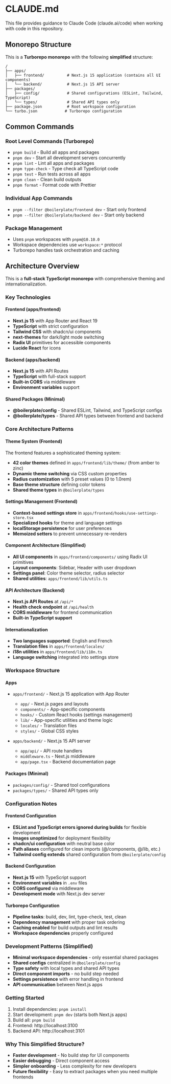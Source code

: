# CLAUDE.md

This file provides guidance to Claude Code (claude.ai/code) when working with code in this repository.

## Monorepo Structure

This is a **Turborepo monorepo** with the following **simplified** structure:

```
/
├── apps/
│   ├── frontend/          # Next.js 15 application (contains all UI components)
│   └── backend/           # Next.js 15 API server
├── packages/
│   ├── config/            # Shared configurations (ESLint, Tailwind, TypeScript)
│   └── types/             # Shared API types only
├── package.json           # Root workspace configuration
└── turbo.json            # Turborepo configuration
```

## Common Commands

### Root Level Commands (Turborepo)
- `pnpm build` - Build all apps and packages
- `pnpm dev` - Start all development servers concurrently
- `pnpm lint` - Lint all apps and packages
- `pnpm type-check` - Type check all TypeScript code
- `pnpm test` - Run tests across all apps
- `pnpm clean` - Clean build outputs
- `pnpm format` - Format code with Prettier

### Individual App Commands
- `pnpm --filter @boilerplate/frontend dev` - Start only frontend
- `pnpm --filter @boilerplate/backend dev` - Start only backend

### Package Management
- Uses `pnpm` workspaces with `pnpm@10.10.0`
- Workspace dependencies use `workspace:*` protocol
- Turborepo handles task orchestration and caching

## Architecture Overview

This is a **full-stack TypeScript monorepo** with comprehensive theming and internationalization.

### Key Technologies

#### Frontend (apps/frontend)
- **Next.js 15** with App Router and React 19
- **TypeScript** with strict configuration
- **Tailwind CSS** with shadcn/ui components
- **next-themes** for dark/light mode switching
- **Radix UI** primitives for accessible components
- **Lucide React** for icons

#### Backend (apps/backend)
- **Next.js 15** with API Routes
- **TypeScript** with full-stack support
- **Built-in CORS** via middleware
- **Environment variables** support

#### Shared Packages (Minimal)
- **@boilerplate/config** - Shared ESLint, Tailwind, and TypeScript configs
- **@boilerplate/types** - Shared API types between frontend and backend

### Core Architecture Patterns

#### Theme System (Frontend)
The frontend features a sophisticated theming system:
- **42 color themes** defined in `apps/frontend/lib/theme/` (from amber to zinc)
- **Dynamic theme switching** via CSS custom properties
- **Radius customization** with 5 preset values (0 to 1.0rem)
- **Base theme structure** defining color tokens
- **Shared theme types** in `@boilerplate/types`

#### Settings Management (Frontend)
- **Context-based settings store** in `apps/frontend/hooks/use-settings-store.tsx`
- **Specialized hooks** for theme and language settings
- **localStorage persistence** for user preferences
- **Memoized setters** to prevent unnecessary re-renders

#### Component Architecture (Simplified)
- **All UI components** in `apps/frontend/components/` using Radix UI primitives
- **Layout components**: Sidebar, Header with user dropdown
- **Settings panel**: Color theme selector, radius selector
- **Shared utilities**: `apps/frontend/lib/utils.ts`

#### API Architecture (Backend)
- **Next.js API Routes** at `/api/*`
- **Health check endpoint** at `/api/health`
- **CORS middleware** for frontend communication
- **Built-in TypeScript support**

#### Internationalization
- **Two languages supported**: English and French
- **Translation files** in `apps/frontend/locales/`
- **i18n utilities** in `apps/frontend/lib/i18n.ts`
- **Language switching** integrated into settings store

### Workspace Structure

#### Apps
- `apps/frontend/` - Next.js 15 application with App Router
  - `app/` - Next.js pages and layouts
  - `components/` - App-specific components
  - `hooks/` - Custom React hooks (settings management)
  - `lib/` - App-specific utilities and theme logic
  - `locales/` - Translation files
  - `styles/` - Global CSS styles

- `apps/backend/` - Next.js 15 API server
  - `app/api/` - API route handlers
  - `middleware.ts` - Next.js middleware
  - `app/page.tsx` - Backend documentation page

#### Packages (Minimal)
- `packages/config/` - Shared tool configurations
- `packages/types/` - Shared API types only

### Configuration Notes

#### Frontend Configuration
- **ESLint and TypeScript errors ignored during builds** for flexible development
- **Images unoptimized** for deployment flexibility
- **shadcn/ui configuration** with neutral base color
- **Path aliases** configured for clean imports (@/components, @/lib, etc.)
- **Tailwind config extends** shared configuration from `@boilerplate/config`

#### Backend Configuration
- **Next.js 15** with TypeScript support
- **Environment variables** in `.env` files
- **CORS configured** via middleware
- **Development mode** with Next.js dev server

#### Turborepo Configuration
- **Pipeline tasks**: build, dev, lint, type-check, test, clean
- **Dependency management** with proper task ordering
- **Caching enabled** for build outputs and lint results
- **Workspace dependencies** properly configured

### Development Patterns (Simplified)
- **Minimal workspace dependencies** - only essential shared packages
- **Shared configs** centralized in `@boilerplate/config`
- **Type safety** with local types and shared API types
- **Direct component imports** - no build step needed
- **Settings persistence** with error handling in frontend
- **API communication** between Next.js apps

### Getting Started
1. Install dependencies: `pnpm install`
2. Start development: `pnpm dev` (starts both Next.js apps)
3. Build all: `pnpm build`
4. Frontend: http://localhost:3100
5. Backend API: http://localhost:3101

### Why This Simplified Structure?
- **Faster development** - No build step for UI components
- **Easier debugging** - Direct component access
- **Simpler onboarding** - Less complexity for new developers
- **Future flexibility** - Easy to extract packages when you need multiple frontends